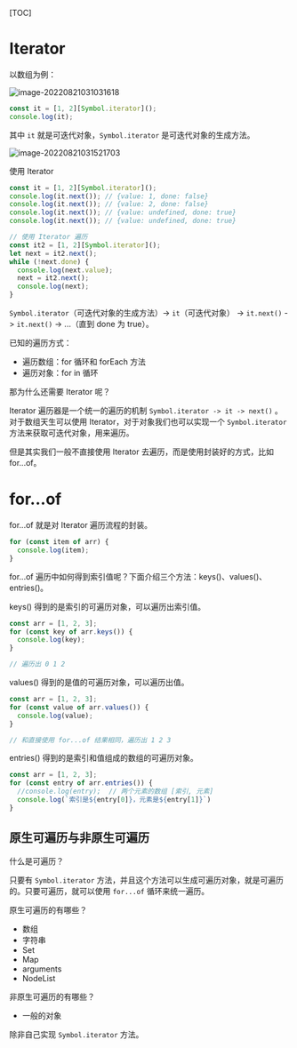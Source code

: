 [TOC]

# Iterator

以数组为例：

![image-20220821031031618](https://cc.hjfile.cn/cc/img/20220821/202208210310330151925.png)

```javascript
const it = [1, 2][Symbol.iterator]();
console.log(it);
```

其中 `it` 就是可迭代对象，`Symbol.iterator` 是可迭代对象的生成方法。

![image-20220821031521703](https://cc.hjfile.cn/cc/img/20220821/2022082103152269012654.png)

使用 Iterator

```javascript
const it = [1, 2][Symbol.iterator]();
console.log(it.next()); // {value: 1, done: false}
console.log(it.next()); // {value: 2, done: false}
console.log(it.next()); // {value: undefined, done: true}
console.log(it.next()); // {value: undefined, done: true}

// 使用 Iterator 遍历
const it2 = [1, 2][Symbol.iterator]();
let next = it2.next();
while (!next.done) {
  console.log(next.value);
  next = it2.next();
  console.log(next);
}
```

`Symbol.iterator`（可迭代对象的生成方法）-> `it`（可迭代对象） -> `it.next()` -> `it.next()` -> ...（直到 done 为 true）。

已知的遍历方式：

- 遍历数组：for 循环和 forEach 方法
- 遍历对象：for in 循环

那为什么还需要 Iterator 呢？

Iterator 遍历器是一个统一的遍历的机制 `Symbol.iterator -> it -> next()` 。对于数组天生可以使用 Iterator，对于对象我们也可以实现一个 `Symbol.iterator` 方法来获取可迭代对象，用来遍历。

但是其实我们一般不直接使用 Iterator 去遍历，而是使用封装好的方式，比如 for...of。

# for...of

for...of 就是对 Iterator 遍历流程的封装。

```javascript
for (const item of arr) {
  console.log(item);
}
```

for...of 遍历中如何得到索引值呢？下面介绍三个方法：keys()、values()、entries()。

keys() 得到的是索引的可遍历对象，可以遍历出索引值。

```javascript
const arr = [1, 2, 3];
for (const key of arr.keys()) {
  console.log(key);
}

// 遍历出 0 1 2
```

values() 得到的是值的可遍历对象，可以遍历出值。

```javascript
const arr = [1, 2, 3];
for (const value of arr.values()) {
  console.log(value);
}

// 和直接使用 for...of 结果相同，遍历出 1 2 3
```

entries() 得到的是索引和值组成的数组的可遍历对象。

```javascript
const arr = [1, 2, 3];
for (const entry of arr.entries()) {
  //console.log(entry);  // 两个元素的数组 [索引, 元素]
  console.log(`索引是${entry[0]}，元素是${entry[1]}`)
}
```

## 原生可遍历与非原生可遍历

什么是可遍历？

只要有 `Symbol.iterator` 方法，并且这个方法可以生成可遍历对象，就是可遍历的。只要可遍历，就可以使用 `for...of` 循环来统一遍历。

原生可遍历的有哪些？

- 数组
- 字符串
- Set
- Map
- arguments
- NodeList

非原生可遍历的有哪些？

- 一般的对象

除非自己实现  `Symbol.iterator` 方法。

